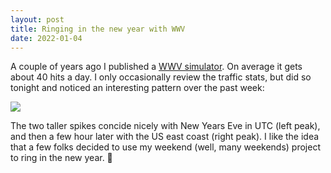 ```yaml
---
layout: post
title: Ringing in the new year with WWV
date: 2022-01-04
---
```


A couple of years ago I published a [WWV simulator](/2019/02/12/wwv-simulator.html). On average it gets about 40 hits a day. I only occasionally review the traffic stats, but did so tonight and noticed an interesting pattern over the past week:

<img src="/assets/wwv-traffic.png"/>

The two taller spikes concide nicely with New Years Eve in UTC (left peak), and then a few hour later with the US east coast (right peak). I like the idea that a few folks decided to use my weekend (well, many weekends) project to ring in the new year. 🎉
